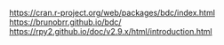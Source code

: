 https://cran.r-project.org/web/packages/bdc/index.html
https://brunobrr.github.io/bdc/
https://rpy2.github.io/doc/v2.9.x/html/introduction.html